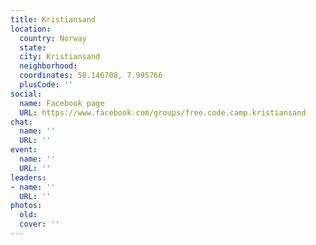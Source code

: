 ```yaml
---
title: Kristiansand
location:
  country: Norway
  state: 
  city: Kristiansand
  neighborhood: 
  coordinates: 58.146708, 7.995766
  plusCode: ''
social:
  name: Facebook page
  URL: https://www.facebook.com/groups/free.code.camp.kristiansand
chat:
  name: ''
  URL: ''
event:
  name: ''
  URL: ''
leaders:
- name: ''
  URL: ''
photos:
  old: 
  cover: ''
---
```

